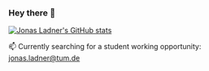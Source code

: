 ### Hey there 👋
[![Jonas Ladner's GitHub stats](https://github-readme-stats.vercel.app/api?username=ladnerjonas&count_private=true&show_icons=true&theme=github_dark)](https://github.com/anuraghazra/github-readme-stats)

📫 Currently searching for a student working opportunity: [jonas.ladner@tum.de](mailto:jonas.ladner+job@tum.de)
<!--
does not show fork languages
[![Top Langs](https://github-readme-stats.vercel.app/api/top-langs/?username=ladnerjonas&layout=compact&langs_count=5&theme=github_dark)](https://github.com/anuraghazra/github-readme-stats)
-->
<!--
**LadnerJonas/LadnerJonas** is a ✨ _special_ ✨ repository because its `README.md` (this file) appears on your GitHub profile.

Here are some ideas to get you started:

- 🔭 I’m currently working on ...
- 🌱 I’m currently learning ...
- 👯 I’m looking to collaborate on ...
- 🤔 I’m looking for help with ...
- 💬 Ask me about ...
- 📫 How to reach me: ...
- 😄 Pronouns: ...
- ⚡ Fun fact: ...
-->
